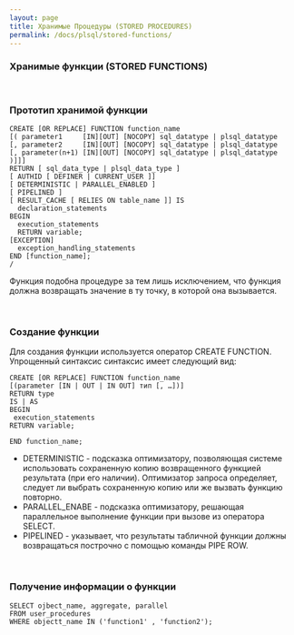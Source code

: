 ```yaml
---
layout: page
title: Хранимые Процедуры (STORED PROCEDURES)
permalink: /docs/plsql/stored-functions/
---
```


### Хранимые функции (STORED FUNCTIONS)


<br/>

### Прототип хранимой функции


    CREATE [OR REPLACE] FUNCTION function_name
    [( parameter1     [IN][OUT] [NOCOPY] sql_datatype | plsql_datatype
    [, parameter2     [IN][OUT] [NOCOPY] sql_datatype | plsql_datatype
    [, parameter(n+1) [IN][OUT] [NOCOPY] sql_datatype | plsql_datatype )]]]
    RETURN [ sql_data_type | plsql_data_type ]
    [ AUTHID [ DEFINER | CURRENT_USER ]]
    [ DETERMINISTIC | PARALLEL_ENABLED ]
    [ PIPELINED ]
    [ RESULT_CACHE [ RELIES ON table_name ]] IS
      declaration_statements
    BEGIN
      execution_statements
      RETURN variable;
    [EXCEPTION]
      exception_handling_statements
    END [function_name];
    /



Функция подобна процедуре за тем лишь исключением, что функция должна возвращать значение в ту точку, в которой она вызывается.

<br>

### Создание функции


Для создания функции используется оператор CREATE FUNCTION. Упрощенный синтаксис синтаксис имеет следующий вид:


    CREATE [OR REPLACE] FUNCTION function_name
    [(parameter [IN | OUT | IN OUT] тип [, …])]
    RETURN type
    IS | AS
    BEGIN
     execution_statements
    RETURN variable;

    END function_name;


<ul>
<li>
DETERMINISTIC - подсказка оптимизатору, позволяющая системе использовать сохраненную копию возвращенного функцией результата (при его наличии). Оптимизатор запроса определяет, следует ли выбрать сохраненную копию или же вызвать функцию повторно.
</li>
<li>
PARALLEL_ENABE - подсказка оптимизатору, решающая параллельное выполнение функции при вызове из оператора SELECT.
</li>
<li>
PIPELINED - указывает, что результаты табличной функции должны возвращаться построчно с помощью команды PIPE ROW.
</li>
</ul>

<br/>

### Получение информации о функции

    SELECT ojbect_name, aggregate, parallel
    FROM user_procedures
    WHERE objectt_name IN ('function1' , 'function2');
